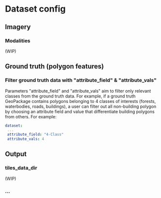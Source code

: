 # Dataset config

## Imagery

### Modalities

(WIP)

## Ground truth (polygon features)

### Filter ground truth data with "attribute_field" & "attribute_vals"

Parameters "attribute_field" and "attribute_vals" aim to filter only relevant classes from the ground truth data.
For example, if a ground truth GeoPackage contains polygons belonging to 4 classes of interests (forests, waterbodies, 
roads, buildings), a user can filter out all non-building polygon by choosing an attribute field and value that 
differentiate building polygons from others. For example:

```yaml
dataset:
 ...
 attribute_field: "4-Class"
 attribute_vals: 4
```

## Output

### tiles_data_dir

(WIP)

### ...



